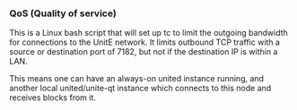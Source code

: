 ### QoS (Quality of service) ###

This is a Linux bash script that will set up tc to limit the outgoing bandwidth for connections to the UnitE network. It limits outbound TCP traffic with a source or destination port of 7182, but not if the destination IP is within a LAN.

This means one can have an always-on united instance running, and another local united/unite-qt instance which connects to this node and receives blocks from it.
